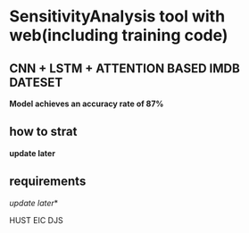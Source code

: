 # SensitivityAnalysis tool with web(including training code)
## CNN + LSTM + ATTENTION BASED IMDB DATESET
**Model achieves an accuracy rate of 87%**
## how to strat
**update later**
## requirements
*update later**

HUST EIC DJS
